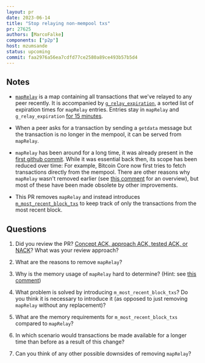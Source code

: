 ```yaml
---
layout: pr
date: 2023-06-14
title: "Stop relaying non-mempool txs"
pr: 27625
authors: [MarcoFalke]
components: ["p2p"]
host: mzumsande
status: upcoming
commit: faa2976a56ea7cdfd77ce2580a89ce493b57b5d4
---
```


## Notes

- [`mapRelay`](https://github.com/bitcoin/bitcoin/blob/153a6882f42fff3fdc63bf770d4c86a62c46c448/src/net_processing.cpp#L924) is a map containing all transactions that we've relayed to any peer recently.
It is accompanied by [`g_relay_expiration`](https://github.com/bitcoin/bitcoin/blob/153a6882f42fff3fdc63bf770d4c86a62c46c448/src/net_processing.cpp#L926), a sorted list of expiration times for `mapRelay` entries.
Entries stay in `mapRelay` and `g_relay_expiration` [for 15 minutes](https://github.com/bitcoin/bitcoin/blob/153a6882f42fff3fdc63bf770d4c86a62c46c448/src/net_processing.cpp#L5801).

- When a peer asks for a transaction by sending a `getdata` message but the
transaction is no longer in the mempool, it can be served from `mapRelay`.

- `mapRelay` has been around for a long time, it was already present in the
[first github commit](https://github.com/bitcoin/bitcoin/commit/4405b78d6059e536c36974088a8ed4d9f0f29898).
 While it was essential back then, its scope has been reduced over time:
 For example, Bitcoin Core now first tries to fetch transactions directly from the mempool.
 There are other reasons why `mapRelay` wasn't removed earlier
 (see [this comment](https://github.com/bitcoin/bitcoin/pull/27625#issuecomment-1552435967)
 for an overview), but most of these have been made obsolete by other improvements.

- This PR removes `mapRelay` and instead introduces
[`m_most_recent_block_txs`](https://github.com/bitcoin-core-review-club/bitcoin/commit/fccecd75fed50a59ec4d54d6dc9bd9a406ea6b30#diff-6875de769e90cec84d2e8a9c1b962cdbcda44d870d42e4215827e599e11e90e3R854) to keep track of only the transactions from the most recent block.

## Questions
1. Did you review the PR? [Concept ACK, approach ACK, tested ACK, or NACK](https://github.com/bitcoin/bitcoin/blob/master/CONTRIBUTING.md#peer-review)? What was your review approach?

1. What are the reasons to remove `mapRelay`?

1. Why is the memory usage of `mapRelay` hard to determine? (Hint: see
    [this comment](https://github.com/bitcoin/bitcoin/pull/27625#issuecomment-1544947585))

1. What problem is solved by introducing `m_most_recent_block_txs`?
Do you think it is necessary to introduce it (as opposed to just removing `mapRelay`
without any replacement)?

1. What are the memory requirements for `m_most_recent_block_txs` compared to `mapRelay`?

1. In which scenario would transactions be made available for a longer time than before
 as a result of this change?

1. Can you think of any other possible downsides of removing `mapRelay`?


<!-- TODO: After meeting, uncomment and add meeting log between the irc tags
## Meeting Log

{% irc %}
{% endirc %}
-->
